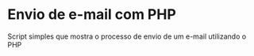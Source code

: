 # Envio de e-mail com PHP

Script simples que mostra o processo de envio de um e-mail utilizando o PHP
